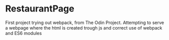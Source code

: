 # RestaurantPage
First project trying out webpack, from The Odin Project. Attempting to serve a webpage where the html is created trough js and correct use of webpack and  ES6 modules
